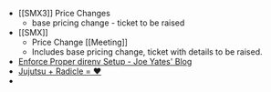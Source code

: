 - [[SMX3]] Price Changes
	- base pricing change - ticket to be raised
- [[SMX]]
	- Price Change [[Meeting]]
	- Includes base pricing change, ticket with details to be raised.
- [Enforce Proper direnv Setup - Joe Yates' Blog](https://joeyates.info/posts/enforce-proper-direnv-setup/)
- [Jujutsu + Radicle = ❤️](https://radicle.xyz/2025/08/14/jujutsu-with-radicle)
-